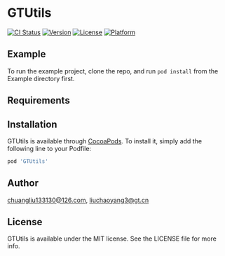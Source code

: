 # GTUtils

[![CI Status](https://img.shields.io/travis/chuangliu133130@126.com/GTUtils.svg?style=flat)](https://travis-ci.org/chuangliu133130@126.com/GTUtils)
[![Version](https://img.shields.io/cocoapods/v/GTUtils.svg?style=flat)](https://cocoapods.org/pods/GTUtils)
[![License](https://img.shields.io/cocoapods/l/GTUtils.svg?style=flat)](https://cocoapods.org/pods/GTUtils)
[![Platform](https://img.shields.io/cocoapods/p/GTUtils.svg?style=flat)](https://cocoapods.org/pods/GTUtils)

## Example

To run the example project, clone the repo, and run `pod install` from the Example directory first.

## Requirements

## Installation

GTUtils is available through [CocoaPods](https://cocoapods.org). To install
it, simply add the following line to your Podfile:

```ruby
pod 'GTUtils'
```

## Author

chuangliu133130@126.com, liuchaoyang3@gt.cn

## License

GTUtils is available under the MIT license. See the LICENSE file for more info.
